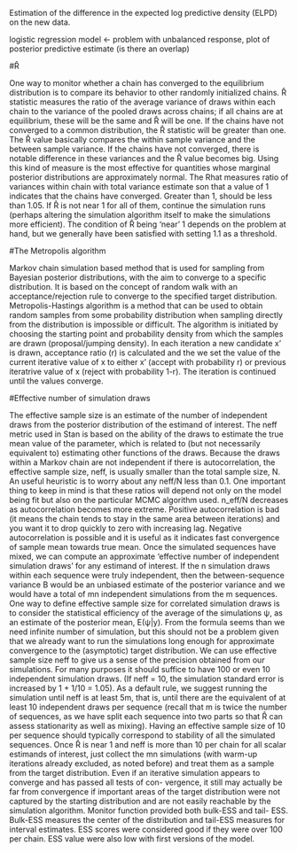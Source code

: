 Estimation of the difference in the expected log predictive density (ELPD) on the new data.

logistic regression model <- problem with unbalanced response, plot of posterior predictive estimate (is there an overlap)

#R̂

One way to monitor whether a chain has converged to the equilibrium distribution is to compare its behavior to other randomly initialized chains. R̂ statistic measures the ratio of the average variance of draws within each chain to the variance of the pooled draws across chains; if all chains are at equilibrium, these will be the same and R̂ will be one. If the chains have not converged to a common distribution, the R̂ statistic will be greater than one. The R̂ value basically compares the within sample variance and the between sample variance. If the chains have not converged, there is notable difference in these variances and the R̂ value becomes big. Using this kind of measure is the most effective for quantities whose marginal posterior distributions are approximately normal. The Rhat measures ratio of variances within chain with total variance estimate son that a value of 1 indicates that the chains have converged. Greater than 1, should be less than 1.05. 
If R̂ is not near 1 for all of them, continue the simulation runs (perhaps altering the simulation algorithm itself to make the simulations more efficient). The condition of R̂ being ‘near’ 1 depends on the problem at hand, but we generally have been satisfied with setting 1.1 as a threshold.

#The Metropolis algorithm 

Markov chain simulation based method that is used for sampling from Bayesian posterior distributions, with the aim to converge to a specific distribution. It is based on the concept of random walk with an acceptance/rejection rule to converge to the specified target distribution. Metropolis-Hastings algorithm is a method that can be used to obtain random samples from some probability distribution when sampling directly from the distribution is impossible or difficult. The algorithm is initiated by choosing the starting point and probability density from which the samples are drawn (proposal/jumping density). In each iteration a new candidate x’ is drawn, acceptance ratio (r) is calculated and the we set the value of the current iterative value of x to either x’ (accept with probability r) or previous iteratrive value of x (reject with probability 1-r). The iteration is continued until the values converge.


#Effective number of simulation draws

The effective sample size is an estimate of the number of independent draws from the posterior distribution of the estimand of interest. The neff metric used in Stan is based on the ability of the draws to estimate the true mean value of the parameter, which is related to (but not necessarily equivalent to) estimating other functions of the draws. Because the draws within a Markov chain are not independent if there is autocorrelation, the effective sample size, neff, is usually smaller than the total sample size, N. 
An useful heuristic is to worry about any neff/N less than 0.1. One important thing to keep in mind is that these ratios will depend not only on the model being fit but also on the particular MCMC algorithm used.
n_eff/N decreases as autocorrelation becomes more extreme. Positive autocorrelation is bad (it means the chain tends to stay in the same area between iterations) and you want it to drop quickly to zero with increasing lag. Negative autocorrelation is possible and it is useful as it indicates fast convergence of sample mean towards true mean.
Once the simulated sequences have mixed, we can compute an approximate ‘effective number of independent simulation draws’ for any estimand of interest. If the n simulation draws within each sequence were truly independent, then the between-sequence variance B would be an unbiased estimate of the posterior variance and we would have a total of mn independent simulations from the m sequences.
One way to define effective sample size for correlated simulation draws is to consider the statistical efficiency of the average of the simulations ψ, as an estimate of the posterior mean, E(ψ|y).
From the formula seems than we need infinite number of simulation, but this should not be a problem given that we already want to run the simulations long enough for approximate convergence to the (asymptotic) target distribution. 
We can use effective sample size neff to give us a sense of the precision obtained from our simulations. For many purposes it should suffice to have 100 or even 10 independent simulation draws. (If neff = 10, the simulation standard error is increased by 1 + 1/10 = 1.05). As a default rule, we suggest running the simulation until neff is at least 5m, that is, until there are the equivalent of at least 10 independent draws per sequence (recall that m is twice the number of sequences, as we have split each sequence into two parts so that R̂ can assess stationarity as well as mixing). Having an effective sample size of 10 per sequence should typically correspond to stability of all the simulated sequences. Once R̂ is near 1 and neff is more than 10 per chain for all scalar estimands of interest, just collect the mn simulations (with warm-up iterations already excluded, as noted before) and treat them as a sample from the target distribution.
Even if an iterative simulation appears to converge and has passed all tests of con- vergence, it still may actually be far from convergence if important areas of the target distribution were not captured by the starting distribution and are not easily reachable by the simulation algorithm.
Monitor function provided both bulk-ESS and tail- ESS. Bulk-ESS measures the center of the distribution and tail-ESS measures for interval estimates. ESS scores were considered good if they were over 100 per chain. ESS value were also low with first versions of the model.










